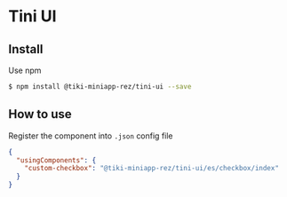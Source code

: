 # Tini UI

## Install

Use npm

```bash
$ npm install @tiki-miniapp-rez/tini-ui --save
```

## How to use

Register the component into `.json` config file

```json
{
  "usingComponents": {
    "custom-checkbox": "@tiki-miniapp-rez/tini-ui/es/checkbox/index"
  }
}
```
